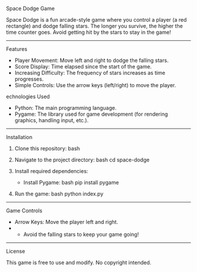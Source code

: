
Space Dodge Game

Space Dodge is a fun arcade-style game where you control a player (a red rectangle) and dodge falling stars. The longer you survive, the higher the time counter goes. Avoid getting hit by the stars to stay in the game!

---

Features
- Player Movement: Move left and right to dodge the falling stars.
- Score Display: Time elapsed since the start of the game.
- Increasing Difficulty: The frequency of stars increases as time progresses.
- Simple Controls: Use the arrow keys (left/right) to move the player.

echnologies Used
- Python: The main programming language.
- Pygame: The library used for game development (for rendering graphics, handling input, etc.).

---

Installation

1. Clone this repository:
    bash
    
    

2. Navigate to the project directory:
    bash
    cd space-dodge
    

3. Install required dependencies:
    - Install Pygame:
      bash
      pip install pygame
      
4. Run the game:
    bash
    python index.py
    

---

Game Controls

- Arrow Keys: Move the player left and right.
- - Avoid the falling stars to keep your game going!

---

License

This game is free to use and modify. No copyright intended.

